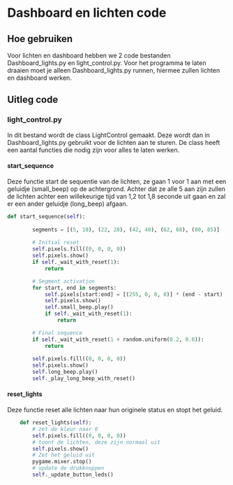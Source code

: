 # Dashboard en lichten code

## Hoe gebruiken

Voor lichten en dashboard hebben we 2 code bestanden Dashboard_lights.py en light_control.py. Voor het programma te laten draaien moet je alleen Dashboard_lights.py runnen, hiermee zullen lichten en dashboard werken.

## Uitleg code

### light_control.py

In dit bestand wordt de class LightControl gemaakt. Deze wordt dan in Dashboard_lights.py gebruikt voor de lichten aan te sturen. De class heeft een aantal functies die nodig zijn voor alles te laten werken.

#### start_sequence

Deze functie start de sequentie van de lichten, ze gaan 1 voor 1 aan met een geluidje (small_beep) op de achtergrond. Achter dat ze alle 5 aan zijn zullen de lichten achter een willekeurige tijd van 1,2 tot 1,8 seconde uit gaan en zal er een ander geluidje (long_beep) afgaan.

```python
def start_sequence(self):
        
        segments = [(5, 10), (22, 28), (42, 48), (62, 68), (80, 85)]
        
        # Initial reset
        self.pixels.fill((0, 0, 0, 0))
        self.pixels.show()
        if self._wait_with_reset(1):
            return

        # Segment activation
        for start, end in segments:
            self.pixels[start:end] = [(255, 0, 0, 0)] * (end - start)
            self.pixels.show()
            self.small_beep.play()
            if self._wait_with_reset(1):
                return

        # Final sequence
        if self._wait_with_reset(1 + random.uniform(0.2, 0.8)):
            return
        
        self.pixels.fill((0, 0, 0, 0))
        self.pixels.show()
        self.long_beep.play()
        self._play_long_beep_with_reset()
```
#### reset_lights

Deze functie reset alle lichten naar hun originele status en stopt het geluid.

```python
    def reset_lights(self):
        # zet de kleur naar 0
        self.pixels.fill((0, 0, 0, 0))
        # toont de lichten, deze zijn normaal uit
        self.pixels.show()
        # Zet het geluid uit
        pygame.mixer.stop()
        # update de drukknoppen
        self._update_button_leds()
```
